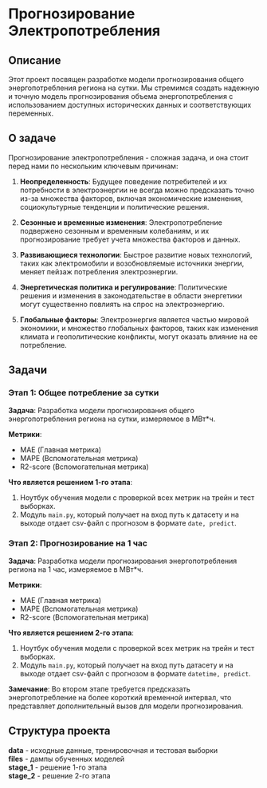 # Прогнозирование Электропотребления

## Описание

Этот проект посвящен разработке модели прогнозирования общего энергопотребления региона на сутки. Мы стремимся создать надежную и точную модель прогнозирования объема энергопотребления с использованием доступных исторических данных и соответствующих переменных.

## О задаче

Прогнозирование электропотребления - сложная задача, и она стоит перед нами по нескольким ключевым причинам:

1. **Неопределенность**: Будущее поведение потребителей и их потребности в электроэнергии не всегда можно предсказать точно из-за множества факторов, включая экономические изменения, социокультурные тенденции и политические решения.

2. **Сезонные и временные изменения**: Электропотребление подвержено сезонным и временным колебаниям, и их прогнозирование требует учета множества факторов и данных.

3. **Развивающиеся технологии**: Быстрое развитие новых технологий, таких как электромобили и возобновляемые источники энергии, меняет пейзаж потребления электроэнергии.

4. **Энергетическая политика и регулирование**: Политические решения и изменения в законодательстве в области энергетики могут существенно повлиять на спрос на электроэнергию.

5. **Глобальные факторы**: Электроэнергия является частью мировой экономики, и множество глобальных факторов, таких как изменения климата и геополитические конфликты, могут оказать влияние на ее потребление.

## Задачи

### Этап 1: Общее потребление за сутки

**Задача**: Разработка модели прогнозирования общего энергопотребления региона на сутки, измеряемое в МВт*ч.

**Метрики**:

- MAE (Главная метрика)
- MAPE (Вспомогательная метрика)
- R2-score (Вспомогательная метрика)


**Что является решением 1-го этапа**:

1. Ноутбук обучения модели с проверкой всех метрик на трейн и тест выборках.
2. Модуль `main.py`, который получает на вход путь к датасету и на выходе отдает csv-файл с прогнозом в формате `date, predict`.

### Этап 2: Прогнозирование на 1 час

**Задача**: Разработка модели прогнозирования энергопотребления региона на 1 час, измеряемое в МВт*ч.

**Метрики**:

- MAE (Главная метрика)
- MAPE (Вспомогательная метрика)
- R2-score (Вспомогательная метрика)


**Что является решением 2-го этапа**:

1. Ноутбук обучения модели с проверкой всех метрик на трейн и тест выборках.
2. Модуль `main.py`, который получает на вход путь датасету и на выходе отдает csv-файл с прогнозом в формате `datetime, predict`.

**Замечание**: Во втором этапе требуется предсказать энергопотребление на более короткий временной интервал, что представляет дополнительный вызов для модели прогнозирования.

## Структура проекта
**data** - исходные данные, тренировочная и тестовая выборки  
**files** - дампы обученных моделей  
**stage_1** - решение 1-го этапа  
**stage_2** - решение 2-го этапа